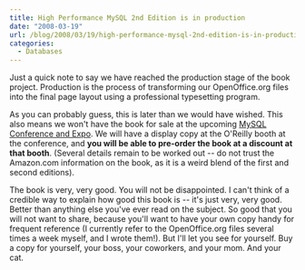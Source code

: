 ```yaml
---
title: High Performance MySQL 2nd Edition is in production
date: "2008-03-19"
url: /blog/2008/03/19/high-performance-mysql-2nd-edition-is-in-production/
categories:
  - Databases
---
```

Just a quick note to say we have reached the production stage of the book project. Production is the process of transforming our OpenOffice.org files into the final page layout using a professional typesetting program.

As you can probably guess, this is later than we would have wished. This also means we won't have the book for sale at the upcoming [MySQL Conference and Expo](http://www.mysqlconf.com/). We will have a display copy at the O'Reilly booth at the conference, and **you will be able to pre-order the book at a discount at that booth**. (Several details remain to be worked out -- do not trust the Amazon.com information on the book, as it is a weird blend of the first and second editions).

The book is very, very good. You will not be disappointed. I can't think of a credible way to explain how good this book is -- it's just very, very good. Better than anything else you've ever read on the subject. So good that you will not want to share, because you'll want to have your own copy handy for frequent reference (I currently refer to the OpenOffice.org files several times a week myself, and I wrote them!). But I'll let you see for yourself. Buy a copy for yourself, your boss, your coworkers, and your mom. And your cat.


